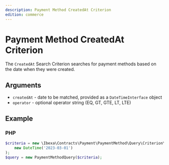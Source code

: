 ```yaml
---
description: Payment Method CreatedAt Criterion
edition: commerce
---
```


# Payment Method CreatedAt Criterion

The `CreatedAt` Search Criterion searches for payment methods based on the date when they were created.

## Arguments

- `createdAt` - date to be matched, provided as a `DateTimeInterface` object
- `operator` - optional operator string (EQ, GT, GTE, LT, LTE)

## Example

### PHP

``` php
$criteria = new \Ibexa\Contracts\Payment\PaymentMethod\Query\Criterion\CreatedAt(
    new DateTime('2023-03-01')
);
$query = new PaymentMethodQuery($criteria);
```
